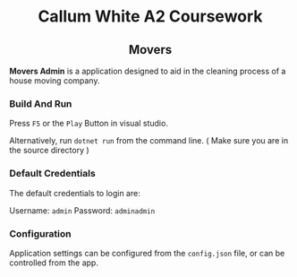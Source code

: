 <div align="center">

# Callum White A2 Coursework

## Movers

</div>

__Movers Admin__ is a application designed to aid in the cleaning process of a house moving company.

### Build And Run

Press `F5` or the `Play` Button in visual studio.

Alternatively, run `dotnet run` from the command line. ( Make sure you are in the source directory )

### Default Credentials

The default credentials to login are:

Username: `admin`
Password: `adminadmin`

### Configuration

Application settings can be configured from the `config.json` file, or can be controlled from the app.